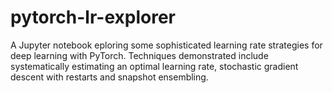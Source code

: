 # pytorch-lr-explorer
A Jupyter notebook eploring some sophisticated learning rate strategies for deep learning with PyTorch. Techniques demonstrated include systematically estimating an optimal learning rate, stochastic gradient descent with restarts and snapshot ensembling.
